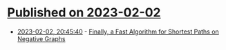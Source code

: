 # [Published on 2023-02-02](index.md)

* [2023-02-02, 20:45:40](https://lobste.rs/s/lw9fju/finally_fast_algorithm_for_shortest) - [Finally, a Fast Algorithm for Shortest Paths on Negative Graphs](https://www.quantamagazine.org/finally-a-fast-algorithm-for-shortest-paths-on-negative-graphs-20230118/)
